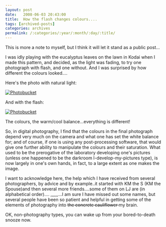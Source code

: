 ```yaml
---
layout: post
date:	2008-06-03 20:43:00
title:  How the flash changes colours....
tags: [archived-posts]
categories: archives
permalink: /:categories/:year/:month/:day/:title/
---
```

This is more a note to myself, but I think it will let it stand as a public post...

I was idly playing with the eucalyptus leaves on the lawn in Kodai when I made this pattern, and decided, as the light was fading, to try one photograph with flash, and one without. And I was surprised by how different the colours looked....


Here's the photo with natural light:


<a href="http://s297.photobucket.com/albums/mm205/depontis/?action=view&current=IMG_2332.jpg" target="_blank"><img src="http://i297.photobucket.com/albums/mm205/depontis/IMG_2332.jpg" border="0" alt="Photobucket"></a>

And with the flash:


<a href="http://s297.photobucket.com/albums/mm205/depontis/?action=view&current=IMG_2334.jpg" target="_blank"><img src="http://i297.photobucket.com/albums/mm205/depontis/IMG_2334.jpg" border="0" alt="Photobucket"></a>


The colours, the warm/cool balance...everything is different!


So, in digital photography, I find that the colours in the final photograph depend very much on the camera and what one has set the white balance for; and of course, if one is using any post-processing software, that would give one further ability to manipulate the colours and their saturation. What used to be the prerogative of the laboratory developing one's pictures (unless one happened to be the darkroom I-develop-my-pictures type), is now largely in one's own hands, in fact, to a large extent as one makes the image.

I want to acknowledge here, the help which I have received from several photographers, by advice and by example..it started with KM the S (KM the Spouse)and then several more friends....some of them on LJ are (in alphabetical order).... <LJ user="amoghavarsha">,<LJ user="anirudhc">,<LJ user="kalyan">,<LJ user="prashanthks">,<LJ user="sainath">,<LJ user="shivakumar_l">,<LJ user="yathin">...I am sure I have missed out some names, but several people have been so patient and helpful in  getting some of the elements of photography into  <strike>  the concrete cauliflower </strike> my brain.



OK, non-photography types, you can wake up from your bored-to-death snooze now.
